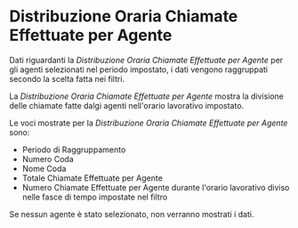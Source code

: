 # Distribuzione Oraria Chiamate Effettuate per Agente

Dati riguardanti la *Distribuzione Oraria Chiamate Effettuate per 
Agente* per gli agenti selezionati nel periodo impostato, i dati 
vengono raggruppati secondo la scelta fatta nei filtri.

La *Distribuzione Oraria Chiamate Effettuate per Agente* mostra la 
divisione delle chiamate fatte dalgi agenti nell'orario lavorativo 
impostato.

Le voci mostrate per la *Distribuzione Oraria Chiamate Effettuate 
per Agente* sono:

- Periodo di Raggruppamento
- Numero Coda
- Nome Coda
- Totale Chiamate Effettuate per Agente
- Numero Chiamate Effettuate per Agente durante l'orario lavorativo 
diviso nelle fasce di tempo impostate nel filtro

Se nessun agente è stato selezionato, non verranno mostrati i dati.

